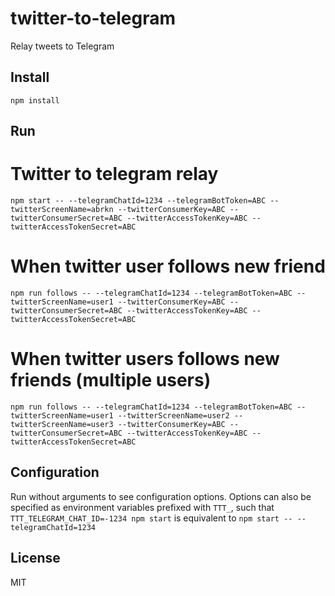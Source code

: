 # twitter-to-telegram

Relay tweets to Telegram

## Install

`npm install`

## Run

# Twitter to telegram relay
`npm start -- --telegramChatId=1234 --telegramBotToken=ABC --twitterScreenName=abrkn --twitterConsumerKey=ABC --twitterConsumerSecret=ABC --twitterAccessTokenKey=ABC --twitterAccessTokenSecret=ABC`

# When twitter user follows new friend
`npm run follows -- --telegramChatId=1234 --telegramBotToken=ABC --twitterScreenName=user1 --twitterConsumerKey=ABC --twitterConsumerSecret=ABC --twitterAccessTokenKey=ABC --twitterAccessTokenSecret=ABC`

# When twitter users follows new friends (multiple users)
`npm run follows -- --telegramChatId=1234 --telegramBotToken=ABC --twitterScreenName=user1 --twitterScreenName=user2 --twitterScreenName=user3 --twitterConsumerKey=ABC --twitterConsumerSecret=ABC --twitterAccessTokenKey=ABC --twitterAccessTokenSecret=ABC`

## Configuration

Run without arguments to see configuration options. Options can also
be specified as environment variables prefixed with `TTT_`, such that
`TTT_TELEGRAM_CHAT_ID=-1234 npm start` is equivalent to `npm start -- --telegramChatId=1234`

## License

MIT
